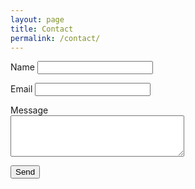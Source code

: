 ```yaml
---
layout: page
title: Contact
permalink: /contact/
---
```


<form id="contact-form" action="https://nqw5473oc2.execute-api.us-east-1.amazonaws.com/dev/static-site-mailer" method="POST" style="width:66.667%">
  <p>
    <label for="name">Name</label>
    <input id="name" type="text" name="name" required>
  </p>
  <p>
    <label for="reply_to">Email</label>
    <input id="reply_to" type="email" name="reply_to" required>
  </p>
  <p>
    <label for="message">Message</label>
    <textarea id="message" name="message" rows="4" cols="32" required></textarea>
  </p>
  <input type="text" name="_gotcha" style="display:none" />
  <p>
    <button type="submit">Send</button>
  </p>
</form>
<p id="js-form-response"></p>

<script>
(() => {
  const form = document.getElementById('contact-form');
  const formResponse = document.getElementById('js-form-response');

  form.onsubmit = e => {
    e.preventDefault();

    if (form._gotcha.value) return false;

    // Prepare data to send
    const data = {};
    const formElements = Array.from(form);
    formElements.map(input => (data[input.name] = input.value));

    // Construct an HTTP request
    var xhr = new XMLHttpRequest();
    xhr.open(form.method, form.action, true);
    xhr.setRequestHeader('Accept', 'application/json; charset=utf-8');
    xhr.setRequestHeader('Content-Type', 'application/json; charset=UTF-8');

    // Send the collected data as JSON
    xhr.send(JSON.stringify(data));

    // Callback function
    xhr.onloadend = response => {
      if (response.target.status === 200) {
        // The form submission was successful
        form.reset();
        formResponse.innerHTML = 'Thanks for the message. I’ll be in touch shortly.';
        formResponse.style.borderColor = 'hsl(120, 61%, 34%)'
      } else {
        // The form submission failed
        formResponse.innerHTML = 'Something went wrong';
        formResponse.style.borderColor = 'hsl(0, 68%, 42%)'
        console.error(JSON.parse(response.target.response).message);
      }
      formResponse.style.opacity = 1
    };
  };
})();
</script>
